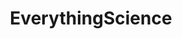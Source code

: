 ---
title: EverythingScience
crosslinks:
- youtubefactsbot
- science
- Microbiome
- MarchForScience
- worldnews
- livven
- news
- The_Donald
- dataisbeautiful
- Pyongyang
- IAmA
- videos
- medicine
- math
- zerocarb
- AskTrumpSupporters
- Foodforthought
- space
- Images
- sorceryofthespectacle
---